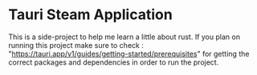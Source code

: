 # Tauri Steam Application

This is a side-project to help me learn a little about rust. If you plan on running this project make sure to check : "https://tauri.app/v1/guides/getting-started/prerequisites" for getting the correct packages and dependencies in order to run the project.
